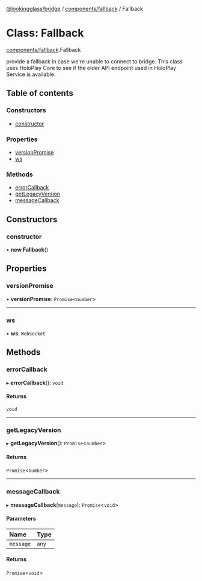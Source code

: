 [@lookingglass/bridge](../README.md) / [components/fallback](../modules/components_fallback.md) / Fallback

# Class: Fallback

[components/fallback](../modules/components_fallback.md).Fallback

provide a fallback in case we're unable to connect to bridge.
This class uses HoloPlay Core to see if the older API endpoint used in HoloPlay Service is available.

## Table of contents

### Constructors

- [constructor](components_fallback.Fallback.md#constructor)

### Properties

- [versionPromise](components_fallback.Fallback.md#versionpromise)
- [ws](components_fallback.Fallback.md#ws)

### Methods

- [errorCallback](components_fallback.Fallback.md#errorcallback)
- [getLegacyVersion](components_fallback.Fallback.md#getlegacyversion)
- [messageCallback](components_fallback.Fallback.md#messagecallback)

## Constructors

### constructor

• **new Fallback**()

## Properties

### versionPromise

• **versionPromise**: `Promise`<`number`\>

___

### ws

• **ws**: `WebSocket`

## Methods

### errorCallback

▸ **errorCallback**(): `void`

#### Returns

`void`

___

### getLegacyVersion

▸ **getLegacyVersion**(): `Promise`<`number`\>

#### Returns

`Promise`<`number`\>

___

### messageCallback

▸ **messageCallback**(`message`): `Promise`<`void`\>

#### Parameters

| Name | Type |
| :------ | :------ |
| `message` | `any` |

#### Returns

`Promise`<`void`\>

